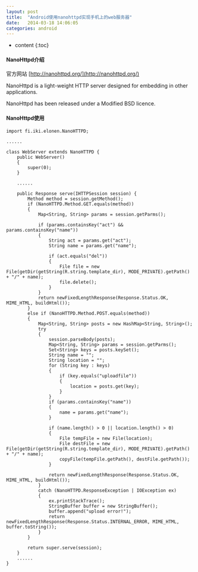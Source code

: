 ```yaml
---
layout: post
title:  "Android使用nanohttpd实现手机上的web服务器"
date:   2014-03-18 14:06:05
categories: android
---
```


* content
{:toc}

#### NanoHttpd介绍

官方网站 [http://nanohttpd.org/](http://nanohttpd.org/)

NanoHttpd is a light-weight HTTP server designed for embedding in other applications.

NanoHttpd has been released under a Modified BSD licence.

#### NanoHttpd使用

    import fi.iki.elonen.NanoHTTPD;
    
    ......
    
    class WebServer extends NanoHTTPD {
        public WebServer()
        {
            super(0);
        }
        
        ......
        
        public Response serve(IHTTPSession session) {
            Method method = session.getMethod();
            if (NanoHTTPD.Method.GET.equals(method))
            {
                Map<String, String> params = session.getParms();

                if (params.containsKey("act") && params.containsKey("name"))
                {
                    String act = params.get("act");
                    String name = params.get("name");

                    if (act.equals("del"))
                    {
                        File file = new File(getDir(getString(R.string.template_dir), MODE_PRIVATE).getPath() + "/" + name);
                        file.delete();
                    }
                }
                return newFixedLengthResponse(Response.Status.OK, MIME_HTML, buildHtml());
            }
            else if (NanoHTTPD.Method.POST.equals(method))
            {
                Map<String, String> posts = new HashMap<String, String>();
                try
                {
                    session.parseBody(posts);
                    Map<String, String> params = session.getParms();
                    Set<String> keys = posts.keySet();
                    String name = "";
                    String location = "";
                    for (String key : keys)
                    {
                        if (key.equals("uploadfile"))
                        {
                            location = posts.get(key);
                        }
                    }
                    if (params.containsKey("name"))
                    {
                        name = params.get("name");
                    }

                    if (name.length() > 0 || location.length() > 0)
                    {
                        File tempFile = new File(location);
                        File destFile = new File(getDir(getString(R.string.template_dir), MODE_PRIVATE).getPath() + "/" + name);
                        copyFile(tempFile.getPath(), destFile.getPath());
                    }

                    return newFixedLengthResponse(Response.Status.OK, MIME_HTML, buildHtml());
                }
                catch (NanoHTTPD.ResponseException | IOException ex)
                {
                    ex.printStackTrace();
                    StringBuffer buffer = new StringBuffer();
                    buffer.append("upload error!");
                    return newFixedLengthResponse(Response.Status.INTERNAL_ERROR, MIME_HTML, buffer.toString());
                }
            }

            return super.serve(session);
        }
        ......
    }